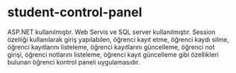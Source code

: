 # student-control-panel
ASP.NET kullanılmıştır. Web Servis ve SQL server kullanılmıştır. Session özeliiği kullanılarak giriş yapılabilen, öğrenci kayıt etme, öğrenci kaydı silme, öğrenci kayıtlarını listeleme, öğrenci kayıtlarını güncelleme, öğrenci not girişi, öğrenci notlarını listeleme, öğrenci kayıt güncelleme  gibi özellikleri bulunan öğrenci kontrol paneli uygulamasıdır.
